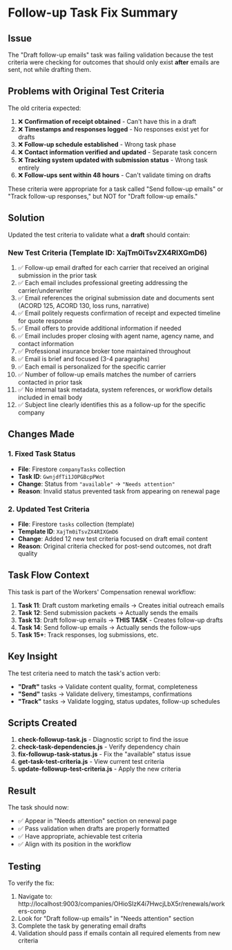 # Follow-up Task Fix Summary

## Issue
The "Draft follow-up emails" task was failing validation because the test criteria were checking for outcomes that should only exist **after** emails are sent, not while drafting them.

## Problems with Original Test Criteria
The old criteria expected:
1. ❌ **Confirmation of receipt obtained** - Can't have this in a draft
2. ❌ **Timestamps and responses logged** - No responses exist yet for drafts
3. ❌ **Follow-up schedule established** - Wrong task phase
4. ❌ **Contact information verified and updated** - Separate task concern
5. ❌ **Tracking system updated with submission status** - Wrong task entirely
6. ❌ **Follow-ups sent within 48 hours** - Can't validate timing on drafts

These criteria were appropriate for a task called "Send follow-up emails" or "Track follow-up responses," but NOT for "Draft follow-up emails."

## Solution
Updated the test criteria to validate what a **draft** should contain:

### New Test Criteria (Template ID: XajTm0iTsvZX4RIXGmD6)

1. ✅ Follow-up email drafted for each carrier that received an original submission in the prior task
2. ✅ Each email includes professional greeting addressing the carrier/underwriter
3. ✅ Email references the original submission date and documents sent (ACORD 125, ACORD 130, loss runs, narrative)
4. ✅ Email politely requests confirmation of receipt and expected timeline for quote response
5. ✅ Email offers to provide additional information if needed
6. ✅ Email includes proper closing with agent name, agency name, and contact information
7. ✅ Professional insurance broker tone maintained throughout
8. ✅ Email is brief and focused (3-4 paragraphs)
9. ✅ Each email is personalized for the specific carrier
10. ✅ Number of follow-up emails matches the number of carriers contacted in prior task
11. ✅ No internal task metadata, system references, or workflow details included in email body
12. ✅ Subject line clearly identifies this as a follow-up for the specific company

## Changes Made

### 1. Fixed Task Status
- **File**: Firestore `companyTasks` collection
- **Task ID**: `GwnjdfTi1JOPGBcpPWot`
- **Change**: Status from `"available"` → `"Needs attention"`
- **Reason**: Invalid status prevented task from appearing on renewal page

### 2. Updated Test Criteria
- **File**: Firestore `tasks` collection (template)
- **Template ID**: `XajTm0iTsvZX4RIXGmD6`
- **Change**: Added 12 new test criteria focused on draft email content
- **Reason**: Original criteria checked for post-send outcomes, not draft quality

## Task Flow Context

This task is part of the Workers' Compensation renewal workflow:

1. **Task 11**: Draft custom marketing emails → Creates initial outreach emails
2. **Task 12**: Send submission packets → Actually sends the emails
3. **Task 13**: Draft follow-up emails → **THIS TASK** - Creates follow-up drafts
4. **Task 14**: Send follow-up emails → Actually sends the follow-ups
5. **Task 15+**: Track responses, log submissions, etc.

## Key Insight

The test criteria need to match the task's action verb:
- **"Draft"** tasks → Validate content quality, format, completeness
- **"Send"** tasks → Validate delivery, timestamps, confirmations
- **"Track"** tasks → Validate logging, status updates, follow-up schedules

## Scripts Created

1. **check-followup-task.js** - Diagnostic script to find the issue
2. **check-task-dependencies.js** - Verify dependency chain
3. **fix-followup-task-status.js** - Fix the "available" status issue
4. **get-task-test-criteria.js** - View current test criteria
5. **update-followup-test-criteria.js** - Apply the new criteria

## Result

The task should now:
- ✅ Appear in "Needs attention" section on renewal page
- ✅ Pass validation when drafts are properly formatted
- ✅ Have appropriate, achievable test criteria
- ✅ Align with its position in the workflow

## Testing

To verify the fix:
1. Navigate to: http://localhost:9003/companies/OHioSIzK4i7HwcjLbX5r/renewals/workers-comp
2. Look for "Draft follow-up emails" in "Needs attention" section
3. Complete the task by generating email drafts
4. Validation should pass if emails contain all required elements from new criteria
